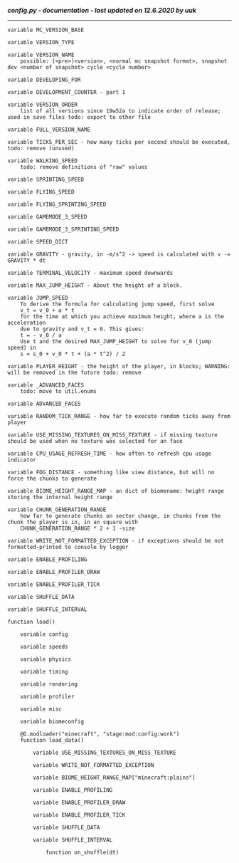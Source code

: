 ***config.py - documentation - last updated on 12.6.2020 by uuk***
___

    variable MC_VERSION_BASE

    variable VERSION_TYPE

    variable VERSION_NAME
        possible: [<pre>]<version>, <normal mc snapshot format>, snapshot dev <number of snapshot> cycle <cycle number>

    variable DEVELOPING_FOR

    variable DEVELOPMENT_COUNTER - part 1

    variable VERSION_ORDER
        list of all versions since 19w52a to indicate order of release; used in save files todo: export to other file

    variable FULL_VERSION_NAME

    variable TICKS_PER_SEC - how many ticks per second should be executed, todo: remove (unused)

    variable WALKING_SPEED
        todo: remove definitions of "raw" values

    variable SPRINTING_SPEED

    variable FLYING_SPEED

    variable FLYING_SPRINTING_SPEED

    variable GAMEMODE_3_SPEED

    variable GAMEMODE_3_SPRINTING_SPEED

    variable SPEED_DICT

    variable GRAVITY - gravity, in -m/s^2 -> speed is calculated with v -= GRAVITY * dt

    variable TERMINAL_VELOCITY - maximum speed downwards

    variable MAX_JUMP_HEIGHT - About the height of a block.

    variable JUMP_SPEED
        To derive the formula for calculating jump speed, first solve
        v_t = v_0 + a * t
        for the time at which you achieve maximum height, where a is the acceleration
        due to gravity and v_t = 0. This gives:
        t = - v_0 / a
        Use t and the desired MAX_JUMP_HEIGHT to solve for v_0 (jump speed) in
        s = s_0 + v_0 * t + (a * t^2) / 2

    variable PLAYER_HEIGHT - the height of the player, in blocks; WARNING: will be removed in the future todo: remove

    variable _ADVANCED_FACES
        todo: move to util.enums

    variable ADVANCED_FACES

    variable RANDOM_TICK_RANGE - how far to execute random ticks away from player

    variable USE_MISSING_TEXTURES_ON_MISS_TEXTURE - if missing texture should be used when no texture was selected for an face

    variable CPU_USAGE_REFRESH_TIME - how often to refresh cpu usage indicator

    variable FOG_DISTANCE - something like view distance, but will no force the chunks to generate

    variable BIOME_HEIGHT_RANGE_MAP - an dict of biomename: height range storing the internal height range

    variable CHUNK_GENERATION_RANGE
        how far to generate chunks on sector change, in chunks from the chunk the player is in, in an square with
        CHUNK_GENERATION_RANGE * 2 + 1 -size

    variable WRITE_NOT_FORMATTED_EXCEPTION - if exceptions should be not formatted-printed to console by logger

    variable ENABLE_PROFILING

    variable ENABLE_PROFILER_DRAW

    variable ENABLE_PROFILER_TICK

    variable SHUFFLE_DATA

    variable SHUFFLE_INTERVAL

    function load()

        variable config

        variable speeds

        variable physics

        variable timing

        variable rendering

        variable profiler

        variable misc

        variable biomeconfig

        @G.modloader("minecraft", "stage:mod:config:work")
        function load_data()

            variable USE_MISSING_TEXTURES_ON_MISS_TEXTURE

            variable WRITE_NOT_FORMATTED_EXCEPTION

            variable BIOME_HEIGHT_RANGE_MAP["minecraft:plains"]

            variable ENABLE_PROFILING

            variable ENABLE_PROFILER_DRAW

            variable ENABLE_PROFILER_TICK

            variable SHUFFLE_DATA

            variable SHUFFLE_INTERVAL

                function on_shuffle(dt)